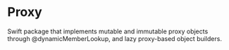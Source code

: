 # Proxy
Swift package that implements mutable and immutable proxy objects through @dynamicMemberLookup,  and lazy proxy-based object builders.
